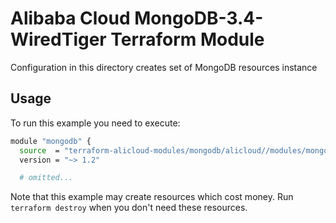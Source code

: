 # Alibaba Cloud MongoDB-3.4-WiredTiger Terraform Module

Configuration in this directory creates set of MongoDB resources instance

## Usage

To run this example you need to execute:

```bash
module "mongodb" {
  source  = "terraform-alicloud-modules/mongodb/alicloud//modules/mongodb-3.4-wiredtiger"
  version = "~> 1.2"

  # omitted...
```

Note that this example may create resources which cost money. Run `terraform destroy` when you don't need these resources.

<!-- BEGINNING OF PRE-COMMIT-TERRAFORM DOCS HOOK -->

<!-- END OF PRE-COMMIT-TERRAFORM DOCS HOOK -->
